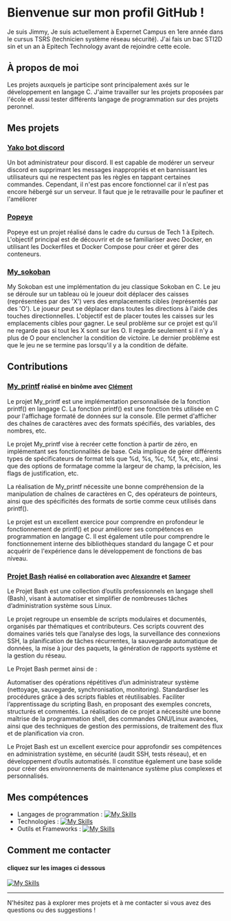 # Bienvenue sur mon profil GitHub !

Je suis Jimmy, Je suis actuellement à Expernet Campus en 1ere année dans le cursus TSRS (technicien système réseau sécurité). J'ai fais un bac STI2D sin  et un an à Epitech Technology avant de rejoindre cette ecole.

## À propos de moi

Les projets auxquels je participe sont principalement axés sur le développement en langage C. J'aime travailler sur les projets proposées par l'école et aussi tester différents langage de programmation sur des projets peronnel.
## Mes projets

### [Yako bot discord](https://github.com/JimmyRamsamynaick/better-yako-)

Un bot administrateur pour discord. Il est capable de modérer un serveur discord en supprimant les messages inappropriés et en bannissant les utilisateurs qui ne respectent pas les règles en tappant certaines commandes. Cependant, il n'est pas encore fonctionnel car il n'est pas encore hébergé sur un serveur. Il faut que je le retravaille pour le paufiner et l'améliorer

### [Popeye](https://github.com/JimmyRamsamynaick/Popeye_Epitech)

Popeye est un projet réalisé dans le cadre du cursus de Tech 1 à Epitech. L'objectif principal est de découvrir et de se familiariser avec Docker, en utilisant les Dockerfiles et Docker Compose pour créer et gérer des conteneurs.

### [My_sokoban](https://github.com/JimmyRamsamynaick/my_sokoban_Epitech)

My Sokoban est une implémentation du jeu classique Sokoban en C. Le jeu se déroule sur un tableau où le joueur doit déplacer des caisses (représentées par des 'X') vers des emplacements cibles (représentés par des 'O'). Le joueur peut se déplacer dans toutes les directions à l'aide des touches directionnelles. L'objectif est de placer toutes les caisses sur les emplacements cibles pour gagner. Le seul problème sur ce projet est qu'il ne regarde pas si tout les X sont sur les O. Il regarde seulement si il n'y a plus de O pour enclencher la condition de victoire. Le dernier problème est que le jeu ne se termine pas lorsqu'il y a la condition de défaite.

## Contributions

### [My_printf](https://github.com/JimmyRamsamynaick/My_Printf) <small>réalisé en binôme avec [Clément](https://github.com/drawbu)</small>
Le projet My_printf est une implémentation personnalisée de la fonction printf() en langage C. La fonction printf() est une fonction très utilisée en C pour l'affichage formaté de données sur la console. Elle permet d'afficher des chaînes de caractères avec des formats spécifiés, des variables, des nombres, etc.

Le projet My_printf vise à recréer cette fonction à partir de zéro, en implémentant ses fonctionnalités de base. Cela implique de gérer différents types de spécificateurs de format tels que %d, %s, %c, %f, %x, etc., ainsi que des options de formatage comme la largeur de champ, la précision, les flags de justification, etc.

La réalisation de My_printf nécessite une bonne compréhension de la manipulation de chaînes de caractères en C, des opérateurs de pointeurs, ainsi que des spécificités des formats de sortie comme ceux utilisés dans printf().

Le projet est un excellent exercice pour comprendre en profondeur le fonctionnement de printf() et pour améliorer ses compétences en programmation en langage C. Il est également utile pour comprendre le fonctionnement interne des bibliothèques standard du langage C et pour acquérir de l'expérience dans le développement de fonctions de bas niveau.

### [Projet Bash](https://github.com/JimmyRamsamynaick/Projet-Bash) <small>réalisé en collaboration avec [Alexandre](https://github.com/Vaerad) et [Sameer](https://github.com/RyusAceVA)</small>
Le Projet Bash est une collection d’outils professionnels en langage shell (Bash), visant à automatiser et simplifier de nombreuses tâches d’administration système sous Linux.

Le projet regroupe un ensemble de scripts modulaires et documentés, organisés par thématiques et contributeurs. Ces scripts couvrent des domaines variés tels que l’analyse des logs, la surveillance des connexions SSH, la planification de tâches récurrentes, la sauvegarde automatique de données, la mise à jour des paquets, la génération de rapports système et la gestion du réseau.

Le Projet Bash permet ainsi de :

Automatiser des opérations répétitives d’un administrateur système (nettoyage, sauvegarde, synchronisation, monitoring).
Standardiser les procédures grâce à des scripts fiables et réutilisables.
Faciliter l’apprentissage du scripting Bash, en proposant des exemples concrets, structurés et commentés.
La réalisation de ce projet a nécessité une bonne maîtrise de la programmation shell, des commandes GNU/Linux avancées, ainsi que des techniques de gestion des permissions, de traitement des flux et de planification via cron.

Le Projet Bash est un excellent exercice pour approfondir ses compétences en administration système, en sécurité (audit SSH, tests réseau), et en développement d’outils automatisés. Il constitue également une base solide pour créer des environnements de maintenance système plus complexes et personnalisés.


## Mes compétences

- Langages de programmation : [![My Skills](https://skillicons.dev/icons?i=c)](https://skillicons.dev)
- Technologies : [![My Skills](https://skillicons.dev/icons?i=linux,ubuntu)](https://skillicons.dev)
- Outils et Frameworks : [![My Skills](https://skillicons.dev/icons?i=clion,vscode)](https://skillicons.dev)

## Comment me contacter
#### cliquez sur les images ci dessous
[![My Skills](https://skillicons.dev/icons?i=gmail)](mailto:jimmybcorpo@gmail.com)



---

N'hésitez pas à explorer mes projets et à me contacter si vous avez des questions ou des suggestions !
